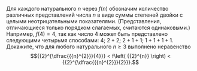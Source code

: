 Для каждого натурального $n$  через $f\left( n \right)$  обозначим количество различных представлений числа $n$ в виде суммы степеней двойки с целыми неотрицательными показателями. (Представления, отличающиеся только порядком слагаемых, считаются одинаковыми.) Например, $f\left( 4 \right)=4$, так как число 4 может быть представлено следующими четырьмя способами: $4$; $2+2$; $2+1+1$; $1+1+1+1$. Докажите, что для любого натурального $n\ge 3$ выполнено неравенство $${{2}^{\dfrac{{{n}^{2}}}{4}}} < f\left( {{2}^{n}} \right) < {{2}^{\dfrac{{{n}^{2}}}{2}}}.$$